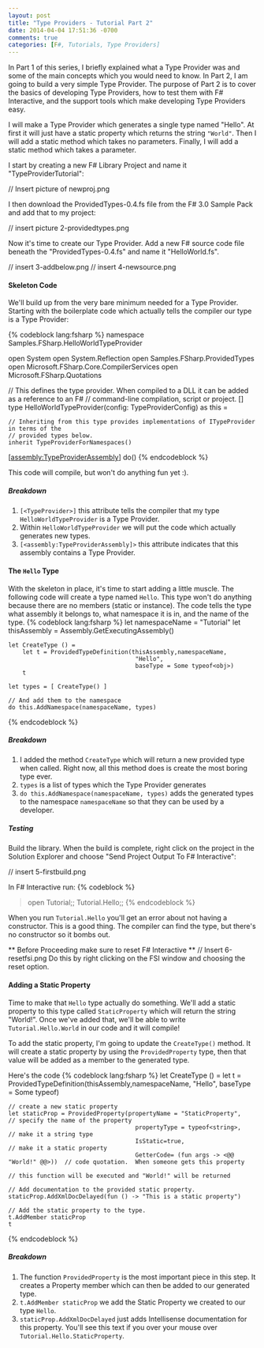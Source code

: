 ```yaml
---
layout: post
title: "Type Providers - Tutorial Part 2"
date: 2014-04-04 17:51:36 -0700
comments: true
categories: [F#, Tutorials, Type Providers]
---
```

In Part 1 of this series, I briefly explained what a Type Provider was and some of the main concepts which you would need to know.  In Part 2, I am going to build a very simple Type Provider.  The purpose of Part 2 is to cover the basics of developing Type Providers, how to test them with F# Interactive, and the support tools which make developing Type Providers easy.

I will make a Type Provider which generates a single type named "Hello".  At first it will just have a static property which returns the string `"World"`.  Then I will add a static method which takes no parameters.  Finally, I will add a static method which takes a parameter.
<!-- more -->
I start by creating a new F# Library Project and name it "TypeProviderTutorial":

// Insert picture of newproj.png

I then download the ProvidedTypes-0.4.fs file from the F# 3.0 Sample Pack and add that to my project:

// insert picture 2-providedtypes.png

Now it's time to create our Type Provider.  Add a new F# source code file beneath the "ProvidedTypes-0.4.fs" and name it "HelloWorld.fs".

// insert 3-addbelow.png
// insert 4-newsource.png

#### Skeleton Code
We'll build up from the very bare minimum needed for a Type Provider.  Starting with the boilerplate code which actually tells the compiler our type is a Type Provider:

{% codeblock lang:fsharp %}
namespace Samples.FSharp.HelloWorldTypeProvider

open System
open System.Reflection
open Samples.FSharp.ProvidedTypes
open Microsoft.FSharp.Core.CompilerServices
open Microsoft.FSharp.Quotations

// This defines the type provider. When compiled to a DLL it can be added as a reference to an F#
// command-line compilation, script or project.
[<TypeProvider>]
type HelloWorldTypeProvider(config: TypeProviderConfig) as this = 

    // Inheriting from this type provides implementations of ITypeProvider in terms of the
    // provided types below.
    inherit TypeProviderForNamespaces()

[<assembly:TypeProviderAssembly>] 
do()
{% endcodeblock %}

This code will compile, but won't do anything fun yet :).

##### Breakdown
1.  `[<TypeProvider>]` this attribute tells the compiler that my type `HelloWorldTypeProvider` is a Type Provider.
1.  Within `HelloWorldTypeProvider` we will put the code which actually generates new types.
1.  `[<assembly:TypeProviderAssembly]>` this attribute indicates that this assembly contains a Type Provider.

#### The `Hello` Type
With the skeleton in place, it's time to start adding a little muscle.  The following code will create a type named `Hello`.  This type won't do anything because there are no members (static or instance).  The code tells the type what assembly it belongs to, what namespace it is in, and the name of the type.
{% codeblock lang:fsharp %}
    let namespaceName = "Tutorial"
    let thisAssembly = Assembly.GetExecutingAssembly()
    
    let CreateType () =
        let t = ProvidedTypeDefinition(thisAssembly,namespaceName,
                                        "Hello",
                                        baseType = Some typeof<obj>)
        t

    let types = [ CreateType() ] 

    // And add them to the namespace
    do this.AddNamespace(namespaceName, types)
{% endcodeblock %}

##### Breakdown
1.  I added the method `CreateType` which will return a new provided type when called.  Right now, all this method does is create the most boring type ever.
1.  `types` is a list of types which the Type Provider generates
1.  `do this.AddNamespace(namespaceName, types)` adds the generated types to the namespace `namespaceName` so that they can be used by a developer.

##### Testing
Build the library.  When the build is complete, right click on the project in the Solution Explorer and choose "Send Project Output To F# Interactive":

// insert 5-firstbuild.png

In F# Interactive run:
{% codeblock %}
> open Tutorial;;
> Tutorial.Hello;;
{% endcodeblock %}

When you run `Tutorial.Hello` you'll get an error about not having a constructor.  This is a good thing.  The compiler can find the type, but there's no constructor so it bombs out.

** Before Proceeding make sure to reset F# Interactive **
// Insert 6-resetfsi.png
Do this by right clicking on the FSI window and choosing the reset option.

#### Adding a Static Property
Time to make that `Hello` type actually do something.  We'll add a static property to this type called `StaticProperty` which will return the string "World!".  Once we've added that, we'll be able to write `Tutorial.Hello.World` in our code and it will compile!

To add the static property, I'm going to update the `CreateType()` method.  It will create a static property by using the `ProvidedProperty` type, then that value will be added as a member to the generated type.

Here's the code
{% codeblock lang:fsharp %}
let CreateType () =
    let t = ProvidedTypeDefinition(thisAssembly,namespaceName,
                                    "Hello",
                                    baseType = Some typeof<obj>)

    // create a new static property
    let staticProp = ProvidedProperty(propertyName = "StaticProperty",     // specify the name of the property
                                        propertyType = typeof<string>,     // make it a string type
                                        IsStatic=true,                     // make it a static property
                                        GetterCode= (fun args -> <@@ "World!" @@>))  // code quotation.  When someone gets this property 
                                                                                     // this function will be executed and "World!" will be returned

    // Add documentation to the provided static property.
    staticProp.AddXmlDocDelayed(fun () -> "This is a static property")

    // Add the static property to the type.
    t.AddMember staticProp
    t
{% endcodeblock %}

##### Breakdown
1.  The function `ProvidedProperty` is the most important piece in this step.  It creates a Property member which can then be added to our generated type.
1.  `t.AddMember staticProp` we add the Static Property we created to our type `Hello`.
1.  `staticProp.AddXmlDocDelayed` just adds Intellisense documentation for this property.  You'll see this text if you over your mouse over `Tutorial.Hello.StaticProperty`.